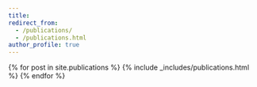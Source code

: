 ```yaml
---
title:
redirect_from:
  - /publications/
  - /publications.html
author_profile: true
---
```


<table>
{% for post in site.publications %}
  <tr>{% include _includes/publications.html %}</tr>
{% endfor %}
</table>